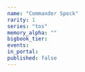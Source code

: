 ```yaml
---
name: "Commander Spock"
rarity: 1
series: "tos"
memory_alpha: ""
bigbook_tier:
events:
in_portal:
published: false
---
```

